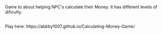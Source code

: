 Game to about helping NPC's calculate their Money. It has different levels of dificulty.

<br> 
Play here: https://abbby1007.github.io/Calculating-Money-Game/
